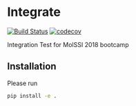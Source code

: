 # Integrate
[![Build Status](https://travis-ci.org/mtesseracted/integrate.svg?branch=master)](https://travis-ci.org/mtesseracted/integrate) [![codecov](https://codecov.io/gh/mtesseracted/integrate/branch/master/graph/badge.svg)](https://codecov.io/gh/mtesseracted/integrate)

Integration Test for MolSSI 2018 bootcamp

## Installation
Please run

```bash
pip install -e .
```
